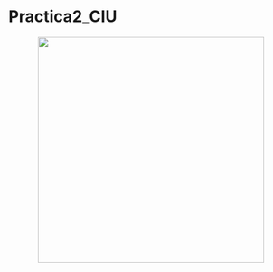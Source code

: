 # Practica2_CIU

<p align="center">
  <img width="400" height="400" src="https://user-images.githubusercontent.com/72138219/154886807-60b3d56f-a9fd-48fa-82b6-556949dd6589.gif">
</p>
